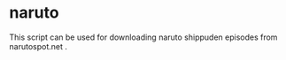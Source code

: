 naruto
======
This script can be used for downloading naruto shippuden episodes from narutospot.net .
